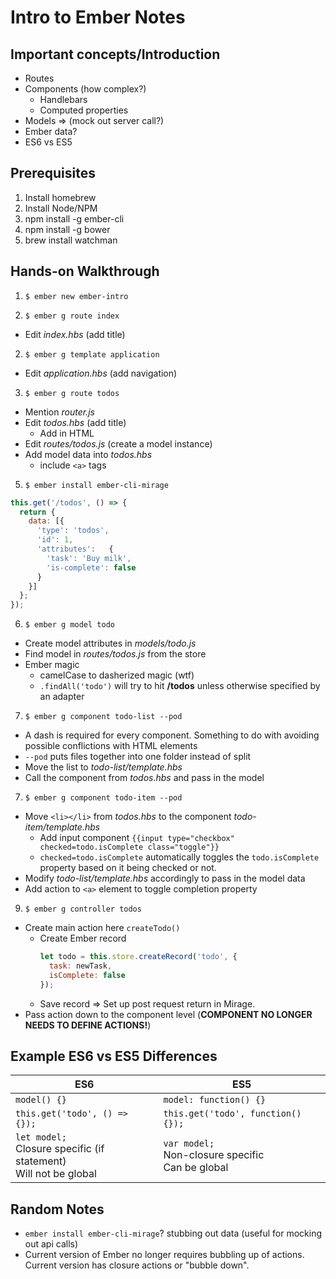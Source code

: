# Intro to Ember Notes
## Important concepts/Introduction
- Routes
- Components (how complex?)
  - Handlebars
  - Computed properties
- Models => (mock out server call?)
- Ember data?
- ES6 vs ES5

## Prerequisites
1. Install homebrew
2. Install Node/NPM
3. npm install -g ember-cli
4. npm install -g bower
5. brew install watchman


## Hands-on Walkthrough
1. `$ ember new ember-intro`

1. `$ ember g route index`
  * Edit *index.hbs* (add title)

2. `$ ember g template application`
  * Edit *application.hbs* (add navigation)

3. `$ ember g route todos`
  * Mention *router.js*
  * Edit *todos.hbs* (add title)
    * Add in HTML
  * Edit *routes/todos.js* (create a model instance)
  * Add model data into *todos.hbs*
    * include `<a>` tags

5. `$ ember install ember-cli-mirage`
  ```javascript
  this.get('/todos', () => {
    return {
      data: [{
        'type': 'todos',
        'id': 1,
        'attributes':   {
          'task': 'Buy milk',
          'is-complete': false
        }
      }]
    };
  });
  ```
6. `$ ember g model todo`
  * Create model attributes in *models/todo.js*
  * Find model in *routes/todos.js* from the store
  * Ember magic
    * camelCase to dasherized magic (wtf)
    * `.findAll('todo')` will try to hit **/todos** unless otherwise specified by an adapter

7. `$ ember g component todo-list --pod`
  * A dash is required for every component. Something to do with avoiding possible conflictions with HTML elements
  * `--pod` puts files together into one folder instead of split
  * Move the list to *todo-list/template.hbs*
  * Call the component from *todos.hbs* and pass in the model

7. `$ ember g component todo-item --pod`
  * Move `<li></li>` from *todos.hbs* to the component *todo-item/template.hbs*
    * Add input component
      `{{input type="checkbox" checked=todo.isComplete class="toggle"}} `
    * `checked=todo.isComplete` automatically toggles the `todo.isComplete` property based on it being checked or not.
  * Modify *todo-list/template.hbs* accordingly to pass in the model data
  * Add action to `<a>` element to toggle completion property

9. `$ ember g controller todos`
  * Create main action here `createTodo()`
    * Create Ember record
      ```javascript
      let todo = this.store.createRecord('todo', {
        task: newTask,
        isComplete: false
      });
      ```
    * Save record => Set up post request return in Mirage.
  * Pass action down to the component level (**COMPONENT NO LONGER NEEDS TO DEFINE ACTIONS!**)


## Example ES6 vs ES5 Differences
| ES6 | ES5 |
| --- | --- |
| `model() {}` | `model: function() {}` |
| `this.get('todo', () => {});` | `this.get('todo', function() {});` |
| `let model;` <br />Closure specific (if statement) <br /> Will not be global| `var model;` <br />Non-closure specific <br />Can be global|


## Random Notes
* `ember install ember-cli-mirage`? stubbing out data (useful for mocking out api calls)
* Current version of Ember no longer requires bubbling up of actions. Current version has closure actions or "bubble down".
